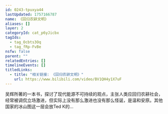 ```yaml
---
id: 0243-tpuxya44
lastUpdated: 1757166787
name: 《回归农耕文明》
aliases: []
layer: 2
categoryId: cat_p6yJicbx
tagIds:
  - tag_Ocbts3Oq
  - tag_fRp-FvBe
nsfw: false
parent: ""
relatedEntries: []
timelineEvents: []
titledLinks:
  - title: "相关链接: 《回归农耕文明》"
    url: https://www.bilibili.com/video/BV1QH4y1X7uF
---
```


吴辉所著的一本书，探讨了现代能源不可持续的观点，主张人类应回归农耕社会，经常被调侃立场激进，但实际上没有那么激进也没有那么怪诞，是温和安原。其他国家的冰山图这一层会放Ted K的…